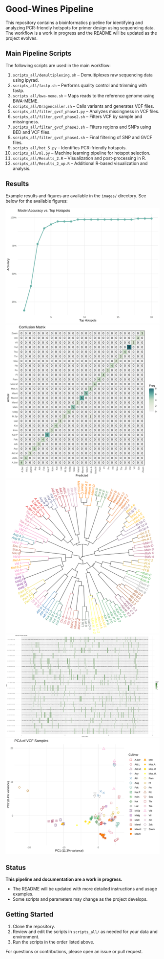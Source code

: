 
# Good-Wines Pipeline

This repository contains a bioinformatics pipeline for identifying and analyzing PCR-friendly hotspots for primer design using sequencing data. The workflow is a work in progress and the README will be updated as the project evolves.

## Main Pipeline Scripts

The following scripts are used in the main workflow:

1. `scripts_all/demultiplexing.sh` – Demultiplexes raw sequencing data using ipyrad.
2. `scripts_all/fastp.sh` – Performs quality control and trimming with fastp.
3. `scripts_all/bwa-meme.sh` – Maps reads to the reference genome using BWA-MEME.
4. `scripts_all/Dragencaller.sh` – Calls variants and generates VCF files.
5. `scripts_all/filter_gvcf_phase1.py` – Analyzes missingness in VCF files.
6. `scripts_all/filter_gvcf_phase2.sh` – Filters VCF by sample and missingness.
7. `scripts_all/filter_gvcf_phase3.sh` – Filters regions and SNPs using BED and VCF files.
8. `scripts_all/filter_gvcf_phase4.sh` – Final filtering of SNP and GVCF files.
9. `scripts_all/hot_5.py` – Identifies PCR-friendly hotspots.
10. `scripts_all/ml.py` – Machine learning pipeline for hotspot selection.
11. `scripts_all/Results_2.R` – Visualization and post-processing in R.
12. `scripts_all/Results_2_up.R` – Additional R-based visualization and analysis.

## Results

Example results and figures are available in the `images/` directory. See below for the available figures:

![Accuracy Results](images/accuracy_results.png)
![Confusion Matrix](images/confusion_matrix.png)
![Dendrogram](images/dendrogram.png)
![Diversity Heatmap](images/diversity_heatmap-1.png)
![PCA Plot](images/pca_plot.png)

## Status

**This pipeline and documentation are a work in progress.**
- The README will be updated with more detailed instructions and usage examples.
- Some scripts and parameters may change as the project develops.

## Getting Started

1. Clone the repository.
2. Review and edit the scripts in `scripts_all/` as needed for your data and environment.
3. Run the scripts in the order listed above.

For questions or contributions, please open an issue or pull request.
